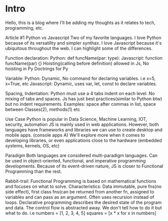 # Intro

Hello, this is a blog where I'll be adding my thoughts as it relates to tech, programming, etc.


Article #1 Python vs Javascript
Two of my favorite languages. I love Python because of its versatility and simpler synthax.
I love Javascript because it's ubiquitous throughout the web.
I can highlight some of the differences. 

Function declaration: 
Python: def funcName(par: type):
Javascript: function funcName(par) {}
Hoisting(calling before definition) allowed in Js, No hoisting in Py
Doctrings for Py

Variable: 
Python: Dynamic, No command for declaring variables. i.e x=5, x=True, etc 
Javascript: Dynamic, uses var, let, const to declare variables.

Spacing, Indentation:
Python must use a 4 tabs indent on each level. No mixing of tabs and spaces.
Js has just best practices(similar to Python btw) but no indent requirements. Examples: space after commas in list, space between Classes(2), methods(1) etc

Use Case
Python is popular in Data Science, Machine Learning, IOT, security, automation
JS is mainly used in web applications. 
However, both languages have frameworks and libraries we can use to create desktop and mobile apps. (console apps A)
We'll explore more when it comes to developing libraries, or even applications close to the hardware (embedded systems, kernels, OS, etc)

Paradigm
Both languages are considered multi-paradigm languages. Can be used in object-oriented, functional, and imperative programming developments.
Because of its event-driven nature, JS is closer to Functional Programming than the rest.

Rabbit-trail: Functional Programming is based on mathematical functions and focuses on what to solve. Characteristics: Data immutable, pure fns(no side effect), first class fns(can be returned from another fn, assigned to variables and can pass as an argument. Often uses recursion instead of loops.
              Declarative programming describes the desired state of the program and data. The control flow is abstracted away. We don't tell how to do it but what to do. 
              i.e numbers = [1, 2, 3, 4, 5] squares = [x * x for x in numbers]


